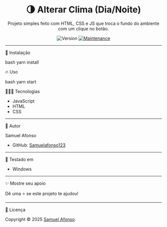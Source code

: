 

<h1 align="center">🌗 Alterar Clima (Dia/Noite)</h1>

<p align="center">
  Projeto simples feito com HTML, CSS e JS que troca o fundo do ambiente com um clique no botão.
</p>

<p align="center">
  <img alt="Version" src="https://img.shields.io/badge/version-3.0.3-blue.svg?cacheSeconds=2592000" />
  <a href="https://github.com/maykbrito/screenboard/graphs/commit-activity" target="_blank">
    <img alt="Maintenance" src="https://img.shields.io/badge/Maintained%3F-yes-green.svg" />
  </a>
</p>

---

🚀 Instalação

bash
yarn install


🔥 Uso

bash
yarn start




👨🏾‍💻 Tecnologias

- JavaScript  
- HTML  
- CSS  

---

👤 Autor

Samuel Afonso

- GitHub: [Samuelafonso123](https://github.com/Samuelafonso123/Desenvolvimento)

---

🧪 Testado em

- Windows

---

✨ Mostre seu apoio

Dê uma ⭐ se este projeto te ajudou!

---

📝 Licença

Copyright © 2025 [Samuel Afonso](https://github.com/Samuelafonso123).


